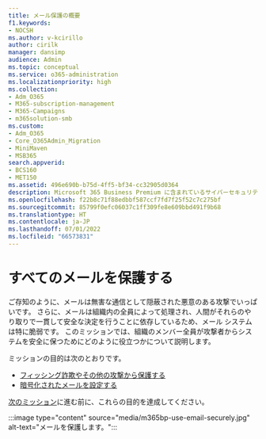 ```yaml
---
title: メール保護の概要
f1.keywords:
- NOCSH
ms.author: v-kcirillo
author: cirilk
manager: dansimp
audience: Admin
ms.topic: conceptual
ms.service: o365-administration
ms.localizationpriority: high
ms.collection:
- Adm_O365
- M365-subscription-management
- M365-Campaigns
- m365solution-smb
ms.custom:
- Adm_O365
- Core_O365Admin_Migration
- MiniMaven
- MSB365
search.appverid:
- BCS160
- MET150
ms.assetid: 496e690b-b75d-4ff5-bf34-cc32905d0364
description: Microsoft 365 Business Premium に含まれているサイバーセキュリティ ツールを使用して、マルウェア、フィッシング、およびその他の悪意のあるサイバー攻撃からメールを保護するようにチームをトレーニングする方法の概要。
ms.openlocfilehash: f22b8c71f88edbbf587ccf7fd7f25f52c7c275bf
ms.sourcegitcommit: 85799f0efc06037c1ff309fe8e609bbd491f9b68
ms.translationtype: HT
ms.contentlocale: ja-JP
ms.lasthandoff: 07/01/2022
ms.locfileid: "66573831"
---
```

# <a name="protect-all-email"></a>すべてのメールを保護する

ご存知のように、メールは無害な通信として隠蔽された悪意のある攻撃でいっぱいです。 さらに、メールは組織内の全員によって処理され、人間がそれらのやり取りで一貫して安全な決定を行うことに依存しているため、メール システムは特に脆弱です。 このミッションでは、組織のメンバー全員が攻撃者からシステムを安全に保つためにどのように役立つかについて説明します。

ミッションの目的は次のとおりです。

- [フィッシング詐欺やその他の攻撃から保護する](m365bp-avoid-phishing-and-attacks.md)
- [暗号化されたメールを設定する](send-encrypted-email.md)

[次のミッション](m365bp-collaborate-share-securely.md)に進む前に、これらの目的を達成してください。

:::image type="content" source="media/m365bp-use-email-securely.jpg" alt-text="メールを保護します。":::
